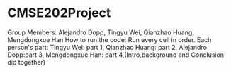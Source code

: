 # CMSE202Project
Group Members: Alejandro Dopp, Tingyu Wei, Qianzhao Huang, Mengdongxue Han How to run the code: Run every cell in order. 
Each person's part: Tingyu Wei: part 1, Qianzhao Huang: part 2, Alejandro Dopp:part 3, Mengdongxue Han: part 4,(Intro,background and Conclusion did together)
